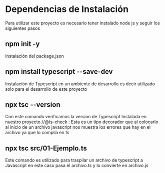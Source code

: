 # Dependencias de Instalación
Para utilizar este proyecto es necesario tener instalado node js
y seguir los siguientes pasos 
## npm init -y 
Instalación del package.json 
## npm install typescript --save-dev
Instalación de Typescript en un ambiente de desarrollo es decir utilizado solo para el desarrollo de este proyecto 
## npx tsc --version
Con este comando verificamos la version de Typescript Instalada en nuestro proyecto
//@ts-check : Esta es un tipo decorador que al colocarlo al inicio de un archivo javascript nos muestra los errores que hay en el archivo ya que lo compila en ts

##  npx tsc src/01-Ejemplo.ts
Este comando es utilizado para traspilar un archivo de typescript a Javascript en este caso pasa el archivo.ts y lo convierte en archivo.js

